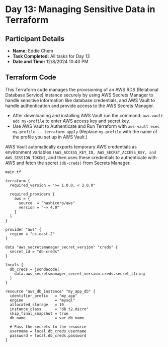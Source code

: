 # Day 13: Managing Sensitive Data in Terraform

## Participant Details

- **Name:** Eddie Chem
- **Task Completed:** All tasks for Day 13 
- **Date and Time:** 12/8/2024 10:40 PM

## Terraform Code 
This Terraform code manages the provisioning of an AWS RDS (Relational Database Service) 
instance securely by using AWS Secrets Manager to handle sensitive information like database credentials, and AWS Vault to 
handle authentication and provide access to the AWS Secrets Manager.

- After downloading and installing AWS Vault run the command: `aws-vault add my-profile` to enter AWS access key and secret key.
- Use AWS Vault to Authenticate and Run Terraform with `aws-vault exec my-profile -- terraform apply` (Replace `my-profile` with
the name of the profile you set up in AWS Vault.)

AWS Vault automatically exports temporary AWS credentials as environment variables `(AWS_ACCESS_KEY_ID, AWS_SECRET_ACCESS_KEY, and AWS_SESSION_TOKEN)`, and then
uses these credentials to authenticate with AWS and fetch the secret `(db-creds)` from Secrets Manager.


`main.tf`
```hcl
terraform {
  required_version = ">= 1.0.0, < 2.0.0"

  required_providers {
    aws = {
      source  = "hashicorp/aws"
      version = "~> 4.0"
    }
  }
}

provider "aws" {
  region = "us-east-2"
}

data "aws_secretsmanager_secret_version" "creds" {
  secret_id = "db-creds"
}

locals {
  db_creds = jsondecode(
    data.aws_secretsmanager_secret_version.creds.secret_string
  )
}

resource "aws_db_instance" "my_app_db" {
  identifier_prefix   = "my_app"
  engine              = "mysql"
  allocated_storage   = 10
  instance_class      = "db.t2.micro"
  skip_final_snapshot = true
  db_name             = var.db_name

  # Pass the secrets to the resource
  username = local.db_creds.username
  password = local.db_creds.password
}
```

